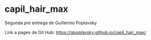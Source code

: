 # capil_hair_max
Segunda pre entrega de Guillermo Poplavsky

Link a pages de Git Hub:
https://gpoplavsky.github.io/capil_hair_max/
